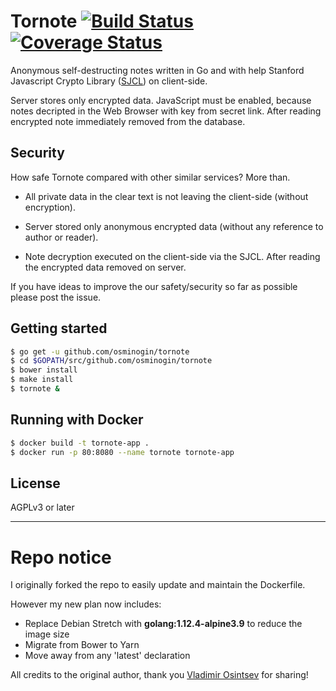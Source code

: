 # Tornote [![Build Status](https://travis-ci.org/cig0/tornote.svg?branch=master)](https://travis-ci.org/osminogin/tornote) [![Coverage Status](https://coveralls.io/repos/github/cig0/tornote/badge.svg?branch=master)](https://coveralls.io/github/cig0/tornote?branch=master)

Anonymous self-destructing notes written in Go and with help Stanford Javascript Crypto Library ([SJCL](https://crypto.stanford.edu/sjcl/)) on client-side.

Server stores only encrypted data. JavaScript must be enabled, because notes decripted in the Web Browser with key from secret link. After reading encrypted note immediately removed from the database.

## Security

How safe Tornote compared with other similar services? More than.

+ All private data in the clear text is not leaving the client-side (without encryption).

+ Server stored only anonymous encrypted data (without any reference to author or reader).

+ Note decryption executed on the client-side via the SJCL. After reading the encrypted data removed on server.

If you have ideas to improve the our safety/security so far as possible please post the issue.

## Getting started

```bash
$ go get -u github.com/osminogin/tornote
$ cd $GOPATH/src/github.com/osminogin/tornote
$ bower install
$ make install
$ tornote &
```

## Running with Docker

```bash
$ docker build -t tornote-app .
$ docker run -p 80:8080 --name tornote tornote-app
```

## License

AGPLv3 or later

----

# Repo notice

I originally forked the repo to easily update and maintain the Dockerfile.

However my new plan now includes:

+ Replace Debian Stretch with  **golang:1.12.4-alpine3.9** to reduce the image size
+ Migrate from Bower to Yarn
+ Move away from any 'latest' declaration

All credits to the original author, thank you [Vladimir Osintsev](https://github.com/osminogin) for sharing!